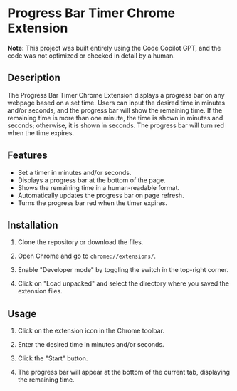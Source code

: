 # Progress Bar Timer Chrome Extension

**Note:** This project was built entirely using the Code Copilot GPT, and the code was not optimized or checked in detail by a human.

## Description

The Progress Bar Timer Chrome Extension displays a progress bar on any webpage based on a set time. Users can input the desired time in minutes and/or seconds, and the progress bar will show the remaining time. If the remaining time is more than one minute, the time is shown in minutes and seconds; otherwise, it is shown in seconds. The progress bar will turn red when the time expires.

## Features

- Set a timer in minutes and/or seconds.
- Displays a progress bar at the bottom of the page.
- Shows the remaining time in a human-readable format.
- Automatically updates the progress bar on page refresh.
- Turns the progress bar red when the timer expires.

## Installation

1. Clone the repository or download the files.

2. Open Chrome and go to `chrome://extensions/`.

3. Enable "Developer mode" by toggling the switch in the top-right corner.

4. Click on "Load unpacked" and select the directory where you saved the extension files.

## Usage

1. Click on the extension icon in the Chrome toolbar.

2. Enter the desired time in minutes and/or seconds.

3. Click the "Start" button.

4. The progress bar will appear at the bottom of the current tab, displaying the remaining time.
